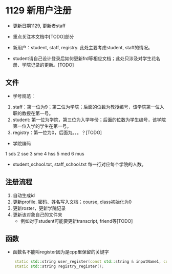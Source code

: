 # 1129 新用户注册

- 更新日期1129, 更新者staff
- 重点关注本文档中[TODO]部分

- 新用户：student, staff, registry. 此处主要考虑student, staff的情况。
- student请自己设计登录后如何更新frd等相应文档；此处只涉及对学生花名册、学院记录的更新。[TODO]

## 文件

- 学号规范：
1. staff：第一位为9；第二位为学院；后面的位数为教授编号，该学院第一位入职的教授在第一号。
2. student: 第一位为学院，第三位为入学年份；后面的位数为学生编号，该学院第一位入学的学生在第一号。
3. registry：第一位为0，后面为。。。？[TODO]

- 学院编码

1 sds
2 sse
3 sme
4 hss
5 med
6 mus

- student_school.txt, staff_school.txt 每一行对应每个学院的人数。

## 注册流程

1. 自动生成id
2. 更新profile. 密码、姓名写入文档；course, class初始化为0
3. 更新roster，更新学院记录
4. 更新该对象自己的文件夹
   - 例如对于student可能要更新transcript, friend等[TODO] 

## 函数

 - 函数名不能叫register因为是cpp里保留的关键字

```c++
    static std::string user_register(const std::string & inputName1, const std::string & inputName2, const std::string & inputPass, bool isStudent, int school);
    static std::string registry_register();

```